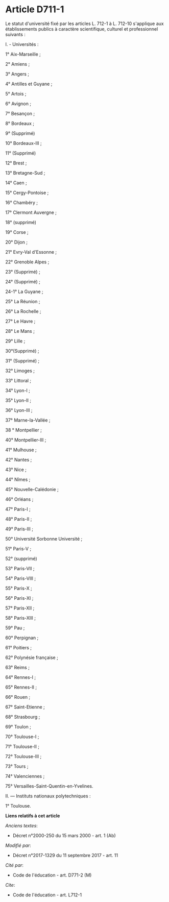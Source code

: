 # Article D711-1

Le statut d'université fixé par les articles L. 712-1 à L. 712-10 s'applique aux établissements publics à caractère
scientifique, culturel et professionnel suivants :

I. - Universités :

1° Aix-Marseille ;

2° Amiens ;

3° Angers ;

4° Antilles et Guyane ;

5° Artois ;

6° Avignon ;

7° Besançon ;

8° Bordeaux ;

9° (Supprimé)

10° Bordeaux-III ;

11° (Supprimé)

12° Brest ;

13° Bretagne-Sud ;

14° Caen ;

15° Cergy-Pontoise ;

16° Chambéry ;

17° Clermont Auvergne ;

18° (supprimé)

19° Corse ;

20° Dijon ;

21° Evry-Val d'Essonne ;

22° Grenoble Alpes ;

23° (Supprimé) ;

24° (Supprimé) ;

24-1° La Guyane ;

25° La Réunion ;

26° La Rochelle ;

27° Le Havre ;

28° Le Mans ;

29° Lille ;

30°(Supprimé) ;

31° (Supprimé) ;

32° Limoges ;

33° Littoral ;

34° Lyon-I ;

35° Lyon-II ;

36° Lyon-III ;

37° Marne-la-Vallée ;

38 ° Montpellier ;

40° Montpellier-III ;

41° Mulhouse ;

42° Nantes ;

43° Nice ;

44° Nîmes ;

45° Nouvelle-Calédonie ;

46° Orléans ;

47° Paris-I ;

48° Paris-II ;

49° Paris-III ;

50° Université Sorbonne Université ;

51° Paris-V ;

52° (supprimé)

53° Paris-VII ;

54° Paris-VIII ;

55° Paris-X ;

56° Paris-XI ;

57° Paris-XII ;

58° Paris-XIII ;

59° Pau ;

60° Perpignan ;

61° Poitiers ;

62° Polynésie française ;

63° Reims ;

64° Rennes-I ;

65° Rennes-II ;

66° Rouen ;

67° Saint-Etienne ;

68° Strasbourg ;

69° Toulon ;

70° Toulouse-I ;

71° Toulouse-II ;

72° Toulouse-III ;

73° Tours ;

74° Valenciennes ;

75° Versailles-Saint-Quentin-en-Yvelines.

II. ― Instituts nationaux polytechniques :

1° Toulouse.

**Liens relatifs à cet article**

_Anciens textes_:

  - Décret n°2000-250 du 15 mars 2000 - art. 1 (Ab)

_Modifié par_:

  - Décret n°2017-1329 du 11 septembre 2017 - art. 11

_Cité par_:

  - Code de l'éducation - art. D771-2 (M)

_Cite_:

  - Code de l'éducation - art. L712-1
